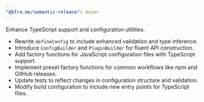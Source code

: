 ```yaml
---
"@bfra.me/semantic-release": minor
---
```


Enhance TypeScript support and configuration utilities.

- Rewrite `defineConfig` to include enhanced validation and type inference.
- Introduce `ConfigBuilder` and `PluginBuilder` for fluent API construction.
- Add factory functions for JavaScript configuration files with TypeScript support.
- Implement preset factory functions for common workflows like npm and GitHub releases.
- Update tests to reflect changes in configuration structure and validation.
- Modify build configuration to include new entry points for TypeScript files.
